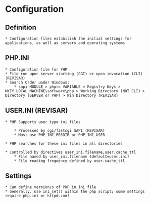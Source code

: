 # Configuration

## Definition

	* Configuration files estabilish the initial settings for applications, as well as servers and operating systems

## PHP.INI

	* Configuration file for PHP
	* File run upon server starting (CGI) or upon invocation (CLI) (REVISAR)
	* Search Order under Windows:
		* sapi MODULE > phprc VARIABLE > Registry Keys > HKEY_LOCAL_MACHINE\software\php > Working Directory (NOT CLI) > Directory (SERVER or PHP) > Win Directory (REVISAR)

## USER.INI (REVISAR)

	* PHP Supports user type ini files

		* Processed by cgi/fastcgi SAPI (REVISAR)
		* Must use PHP_INI_PERDIR or PHP_INI_USER

	* PHP searches for these ini files in all directories

	* Controlled by directives user_ini.filename,user.cache_ttl
		* File named by user_ini.filename (default=user.ini)
		* File reading frequency defined by user.cache_ttl

## Settings

	* Can define version/s of PHP in ini file
	* Generally, use ini_set() within the php script; some settings require php.ini or httpd.conf
